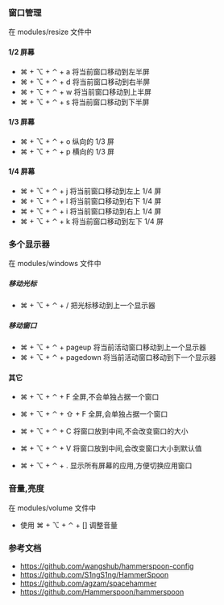 ### 窗口管理
在 modules/resize 文件中

#### 1/2 屏幕
* ⌘ + ⌥ + ⌃ + a 将当前窗口移动到左半屏
* ⌘ + ⌥ + ⌃ + d 将当前窗口移动到右半屏
* ⌘ + ⌥ + ⌃ + w 将当前窗口移动到上半屏
* ⌘ + ⌥ + ⌃ + s 将当前窗口移动到下半屏

#### 1/3 屏幕
* ⌘ + ⌥ + ⌃ + o 纵向的 1/3 屏
* ⌘ + ⌥ + ⌃ + p 横向的 1/3 屏

#### 1/4 屏幕

* ⌘ + ⌥ + ⌃ + j 将当前窗口移动到左上 1/4 屏
* ⌘ + ⌥ + ⌃ + l 将当前窗口移动到右下 1/4 屏
* ⌘ + ⌥ + ⌃ + i 将当前窗口移动到右上 1/4 屏
* ⌘ + ⌥ + ⌃ + k 将当前窗口移动到左下 1/4 屏


### 多个显示器
在 modules/windows 文件中

##### 移动光标

* ⌘ + ⌥ + ⌃ + / 把光标移动到上一个显示器

##### 移动窗口

* ⌘ + ⌥ + ⌃ + pageup 将当前活动窗口移动到上一个显示器
* ⌘ + ⌥ + ⌃ + pagedown 将当前活动窗口移动到下一个显示器

#### 其它

* ⌘ + ⌥ + ⌃ + F 全屏,不会单独占据一个窗口
* ⌘ + ⌥ + ⌃ + ⇧ + F 全屏,会单独占据一个窗口
 
* ⌘ + ⌥ + ⌃ + C 将窗口放到中间,不会改变窗口的大小
* ⌘ + ⌥ + ⌃ + V 将窗口放到中间,会改变窗口大小到默认值

* ⌘ + ⌥ + ⌃ + . 显示所有屏幕的应用,方便切换应用窗口

### 音量,亮度
在 modules/volume 文件中
* 使用 ⌘ + ⌥ + ⌃ + [] 调整音量

### 参考文档
- https://github.com/wangshub/hammerspoon-config
- https://github.com/S1ngS1ng/HammerSpoon
- https://github.com/agzam/spacehammer
- https://github.com/Hammerspoon/hammerspoon